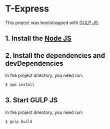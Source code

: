 # T-Express

This project was bootstrapped with [GULP JS](https://gulpjs.com/).

## 1. Install the [Node JS](https://nodejs.org/en/download/)

## 2. Install the dependencies and devDependencies

In the project directory, you need run:

```sh
$ npm install
```

## 3. Start GULP JS

In the project directory, you need run:

```sh
$ gulp build
```
